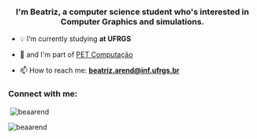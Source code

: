 <h3 align="center">I'm Beatriz, a computer science student who's interested in Computer Graphics and simulations.</h3>

- 💡 I’m currently studying **at UFRGS**

- 👯 and I'm part of [PET Computação](https://github.com/petcomputacaoufrgs)

- 📫 How to reach me: **beatriz.arend@inf.ufrgs.br**

<h3 align="left">Connect with me:</h3>
<p align="left">
</p>

<p>&nbsp;<img align="center" src="https://github-readme-stats.vercel.app/api?username=beaarend&show_icons=true&theme=dark&locale=en" alt="beaarend" /></p>

<p><img align="center" src="https://github-readme-streak-stats.herokuapp.com/?user=beaarend&" alt="beaarend" /></p>
